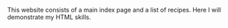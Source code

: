 This website consists of a main index page and a list of recipes.
Here I will demonstrate my HTML skills.
